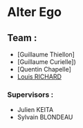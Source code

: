 Alter Ego
=======

## Team :

  * [Guillaume Thiellon]
  * [Guillaume Curielle])
  * [Quentin Chapelle]
  * [Louis RICHARD](https://github.com/louri45)

### Supervisors :
  
  * Julien KEITA
  * Sylvain BLONDEAU
